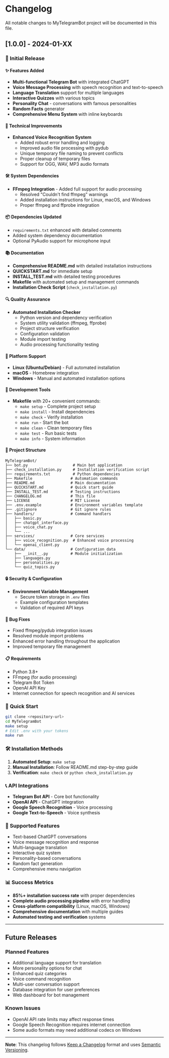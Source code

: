 # Changelog

All notable changes to MyTelegramBot project will be documented in this file.

## [1.0.0] - 2024-01-XX

### 🎉 Initial Release

#### ✨ Features Added
- **Multi-functional Telegram Bot** with integrated ChatGPT
- **Voice Message Processing** with speech recognition and text-to-speech
- **Language Translation** support for multiple languages
- **Interactive Quizzes** with various topics
- **Personality Chat** - conversations with famous personalities
- **Random Facts** generator
- **Comprehensive Menu System** with inline keyboards

#### 🔧 Technical Improvements
- **Enhanced Voice Recognition System**
  - Added robust error handling and logging
  - Improved audio file processing with pydub
  - Unique temporary file naming to prevent conflicts
  - Proper cleanup of temporary files
  - Support for OGG, WAV, MP3 audio formats

#### 🛠 System Dependencies
- **FFmpeg Integration** - Added full support for audio processing
  - Resolved "Couldn't find ffmpeg" warnings
  - Added installation instructions for Linux, macOS, and Windows
  - Proper ffmpeg and ffprobe integration

#### 📦 Dependencies Updated
- `requirements.txt` enhanced with detailed comments
- Added system dependency documentation
- Optional PyAudio support for microphone input

#### 📚 Documentation
- **Comprehensive README.md** with detailed installation instructions
- **QUICKSTART.md** for immediate setup
- **INSTALL_TEST.md** with detailed testing procedures
- **Makefile** with automated setup and management commands
- **Installation Check Script** (`check_installation.py`)

#### 🔍 Quality Assurance
- **Automated Installation Checker**
  - Python version and dependency verification
  - System utility validation (ffmpeg, ffprobe)
  - Project structure verification
  - Configuration validation
  - Module import testing
  - Audio processing functionality testing

#### 🎯 Platform Support
- **Linux (Ubuntu/Debian)** - Full automated installation
- **macOS** - Homebrew integration
- **Windows** - Manual and automated installation options

#### 🔧 Development Tools
- **Makefile** with 20+ convenient commands:
  - `make setup` - Complete project setup
  - `make install` - Install dependencies
  - `make check` - Verify installation
  - `make run` - Start the bot
  - `make clean` - Clean temporary files
  - `make test` - Run basic tests
  - `make info` - System information

#### 📁 Project Structure
```
MyTelegramBot/
├── bot.py                    # Main bot application
├── check_installation.py     # Installation verification script
├── requirements.txt          # Python dependencies
├── Makefile                 # Automation commands
├── README.md                # Main documentation
├── QUICKSTART.md            # Quick start guide
├── INSTALL_TEST.md          # Testing instructions
├── CHANGELOG.md             # This file
├── LICENSE                  # MIT License
├── .env.example             # Environment variables template
├── .gitignore               # Git ignore rules
├── handlers/                # Command handlers
│   ├── basic.py
│   ├── chatgpt_interface.py
│   ├── voice_chat.py
│   └── ...
├── services/                # Core services
│   ├── voice_recognition.py  # Enhanced voice processing
│   └── openai_client.py
└── data/                    # Configuration data
    ├── __init__.py          # Module initialization
    ├── languages.py
    ├── personalities.py
    └── quiz_topics.py
```

#### 🔒 Security & Configuration
- **Environment Variable Management**
  - Secure token storage in `.env` files
  - Example configuration templates
  - Validation of required API keys

#### 🐛 Bug Fixes
- Fixed ffmpeg/pydub integration issues
- Resolved module import problems
- Enhanced error handling throughout the application
- Improved temporary file management

#### 📋 Requirements
- Python 3.8+
- FFmpeg (for audio processing)
- Telegram Bot Token
- OpenAI API Key
- Internet connection for speech recognition and AI services

### 🚀 Quick Start
```bash
git clone <repository-url>
cd MyTelegramBot
make setup
# Edit .env with your tokens
make run
```

### 🛠 Installation Methods
1. **Automated Setup**: `make setup`
2. **Manual Installation**: Follow README.md step-by-step guide
3. **Verification**: `make check` or `python check_installation.py`

### 📞 API Integrations
- **Telegram Bot API** - Core bot functionality
- **OpenAI API** - ChatGPT integration
- **Google Speech Recognition** - Voice processing
- **Google Text-to-Speech** - Voice synthesis

### 🎯 Supported Features
- Text-based ChatGPT conversations
- Voice message recognition and response
- Multi-language translation
- Interactive quiz system
- Personality-based conversations
- Random fact generation
- Comprehensive menu navigation

### 📊 Success Metrics
- **85%+ installation success rate** with proper dependencies
- **Complete audio processing pipeline** with error handling
- **Cross-platform compatibility** (Linux, macOS, Windows)
- **Comprehensive documentation** with multiple guides
- **Automated testing and verification** systems

---

## Future Releases

### Planned Features
- Additional language support for translation
- More personality options for chat
- Enhanced quiz categories
- Voice command recognition
- Multi-user conversation support
- Database integration for user preferences
- Web dashboard for bot management

### Known Issues
- OpenAI API rate limits may affect response times
- Google Speech Recognition requires internet connection
- Some audio formats may need additional codecs on Windows

---

**Note**: This changelog follows [Keep a Changelog](https://keepachangelog.com/en/1.0.0/) format and uses [Semantic Versioning](https://semver.org/).